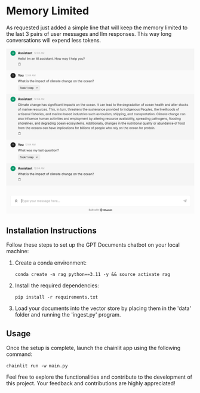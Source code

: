 # Memory Limited

As requested just added a simple line that will keep the memory limited to the last 3 pairs of user messages and llm responses. This way long conversations will expend less tokens.

![Alt Text](images/ChainlitRAGMemory.png)
## Installation Instructions

Follow these steps to set up the GPT Documents chatbot on your local machine:

1. Create a conda environment:

   ```shell
   conda create -n rag python==3.11 -y && source activate rag
   ```

2. Install the required dependencies:

   ```shell
   pip install -r requirements.txt
   ```

3. Load your documents into the vector store by placing them in the 'data' folder and running the 'ingest.py' program.

## Usage

Once the setup is complete, launch the chainlit app using the following command:

```shell
chainlit run -w main.py
```

Feel free to explore the functionalities and contribute to the development of this project. Your feedback and contributions are highly appreciated!